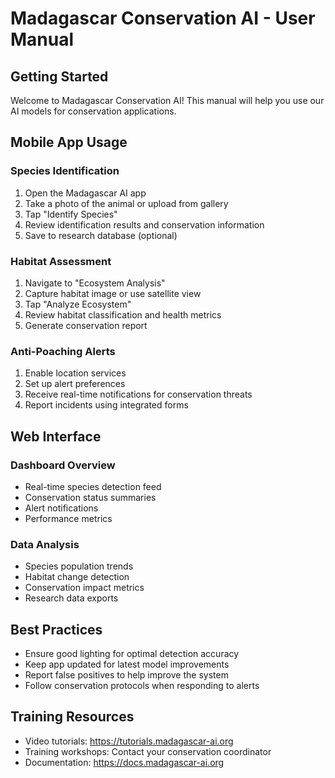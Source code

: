 # Madagascar Conservation AI - User Manual

## Getting Started
Welcome to Madagascar Conservation AI! This manual will help you use our AI models for conservation applications.

## Mobile App Usage

### Species Identification
1. Open the Madagascar AI app
2. Take a photo of the animal or upload from gallery
3. Tap "Identify Species"
4. Review identification results and conservation information
5. Save to research database (optional)

### Habitat Assessment
1. Navigate to "Ecosystem Analysis"
2. Capture habitat image or use satellite view
3. Tap "Analyze Ecosystem"
4. Review habitat classification and health metrics
5. Generate conservation report

### Anti-Poaching Alerts
1. Enable location services
2. Set up alert preferences
3. Receive real-time notifications for conservation threats
4. Report incidents using integrated forms

## Web Interface

### Dashboard Overview
- Real-time species detection feed
- Conservation status summaries
- Alert notifications
- Performance metrics

### Data Analysis
- Species population trends
- Habitat change detection
- Conservation impact metrics
- Research data exports

## Best Practices
- Ensure good lighting for optimal detection accuracy
- Keep app updated for latest model improvements
- Report false positives to help improve the system
- Follow conservation protocols when responding to alerts

## Training Resources
- Video tutorials: https://tutorials.madagascar-ai.org
- Training workshops: Contact your conservation coordinator
- Documentation: https://docs.madagascar-ai.org
